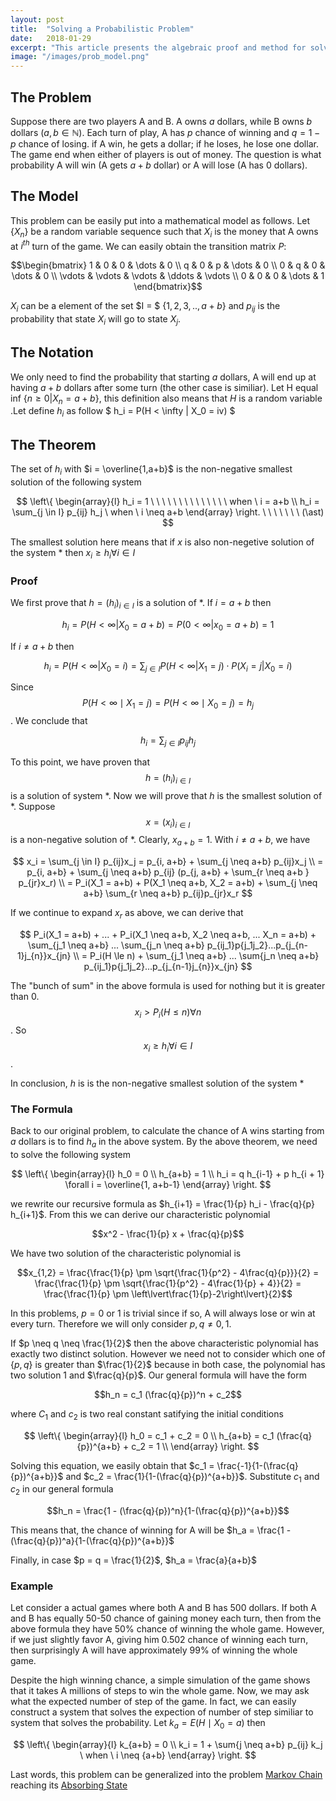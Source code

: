 ```yaml
---
layout: post
title:  "Solving a Probabilistic Problem"
date:   2018-01-29
excerpt: "This article presents the algebraic proof and method for solving a two-gamers problem"
image: "/images/prob_model.png"
---
```


## The Problem

Suppose there are two players A and B. A owns $a$ dollars, while B owns $b$ dollars ($a, b \in \mathbb{N}$). Each turn of play, A has $p$ chance of winning and $q = 1-p$ chance of losing. if A win, he gets a dollar; if he loses, he lose one dollar. The game end when either of players is out of money. The question is what probability A will win (A gets $a+b$ dollar) or A will lose (A has 0 dollars).

## The Model

This problem can be easily put into a mathematical model as follows. Let $\{X_n\}%_$ be a random variable sequence such that $X_i$ is the money that A owns at $i^{th}$ turn of the game. We can easily obtain the transition matrix $P$:

$$\begin{bmatrix} 
1 & 0 & 0 & \dots & 0 \\ 
q & 0 & p & \dots & 0 \\
0 & q & 0 & \dots & 0 \\
\vdots & \vdots & \vdots & \ddots & \vdots \\
0 & 0 & 0 & \dots & 1 
\end{bmatrix}$$

$X_i$ can be a element of the set $I = $ \{$1,2,3,.., a+b$\} and $p_{ij}$ is the probability that state $X_i$ will go to state $X_j$.

##  The Notation
We only need to find the probability that starting $a$ dollars, A will end up at having $a+b$ dollars after some turn (the other case is similiar). Let H equal inf \{$n \geq 0 | X_n = a+b$\}, this definition also means that $H$ is a random variable .Let define $h_i$ as follow $ h_i = P(H < \infty | X_0 = iv) $

## The Theorem
The set of $h_i$ with $i = \overline{1,a+b}$ is the non-negative smallest solution of the following system

$$
\left\{
\begin{array}{l}
h_i = 1 \ \ \ \ \ \ \ \ \ \ \ \ \ \ when \ i = a+b \\
h_i = \sum_{j \in I} p_{ij} h_j \ when \ i \neq a+b
\end{array}
\right.
\ \ \ \ \ \ \ (\ast)
$$

The smallest solution here means that if $x$ is also non-negetive solution of the system $*$ then $x_i \geq h_i \forall i \in I$

### Proof
We first prove that $h = (h_i)_{i \in I}$ is a solution of *.
If $i = a+b$ then 

$$h_i = P(H < \infty | X_0 = a+b) = P(0 < \infty | x_0 = a+b) = 1$$

If $i \neq a+b$ then

$$h_i = P(H < \infty | X_0 = i) = \sum_{j \in I} P(H < \infty | X_1 = j) \cdot P(X_i = j | X_0 = i) $$

Since $$P(H < \infty \mid X_1 = j) = P(H < \infty \mid X_0 = j) = h_j$$. We conclude that

$$h_i = \sum_{j \in I} p_{ij} h_j $$


To this point, we have proven that $$h = (h_i)_{i \in I}$$ is a solution of system $\ast$. Now we will prove that $h$ is the smallest solution of $\ast$. Suppose $$x = (x_i)_{i \in I}$$ is a non-negative solution of $\ast$. Clearly, $x_{a+b} = 1$. With $i \neq a+b$, we have

$$
x_i = \sum_{j \in I} p_{ij}x_j =  p_{i, a+b} + \sum_{j \neq a+b} p_{ij}x_j \\
= p_{i, a+b} + \sum_{j \neq a+b} p_{ij} (p_{j, a+b} + \sum_{r \neq a+b } p_{jr}x_r) \\
= P_i(X_1 = a+b) + P(X_1 \neq a+b, X_2 = a+b) + \sum_{j \neq a+b} \sum_{r \neq a+b} p_{ij}p_{jr}x_r
$$

If we continue to expand $x_r$ as above, we can derive that

$$
P_i(X_1 = a+b) + ... + P_i(X_1 \neq a+b, X_2 \neq a+b, ... X_n = a+b) + \sum_{j_1 \neq a+b} ... \sum_{j_n \neq a+b} p_{ij_1}p{j_1j_2}...p_{j_{n-1}j_{n}}x_{jn} \\
= P_i(H \le n) + \sum_{j_1 \neq a+b} ... \sum{j_n \neq a+b} p_{ij_1}p{j_1j_2}...p_{j_{n-1}j_{n}}x_{jn}
$$

The "bunch of sum" in the above formula is used for nothing but it is greater than $0$. $$x_i > P_i(H \le n) \forall n$$. So $$x_i \geq h_i \forall i \in I$$.

In conclusion, $h$ is is the non-negative smallest solution of the system *

### The Formula

Back to our original problem, to calculate the chance of A wins starting from $a$ dollars is to find $h_a$ in the above system. By the above theorem, we need to solve the following system

$$
\left\{
\begin{array}{l}
h_0 = 0 \\
h_{a+b} = 1 \\
h_i = q h_{i-1} + p h_{i + 1} \forall i = \overline{1, a+b-1}
\end{array}
\right.
$$

we rewrite our recursive formula as $h_{i+1} = \frac{1}{p} h_i - \frac{q}{p} h_{i+1}$. From this we can derive our characteristic polynomial

$$x^2 - \frac{1}{p} x + \frac{q}{p}$$ 


We have two solution of the characteristic polynomial is

$$x_{1,2} = \frac{\frac{1}{p} \pm \sqrt{\frac{1}{p^2} - 4\frac{q}{p}}}{2} = \frac{\frac{1}{p} \pm \sqrt{\frac{1}{p^2} - 4\frac{1}{p} + 4}}{2} = \frac{\frac{1}{p} \pm \left\lvert\frac{1}{p}-2\right\lvert}{2}$$

In this problems, $p = 0$ or $1$ is trivial since if so, A will always lose or win at every turn. Therefore we will only consider $p, q \neq 0, 1$.

If $p \neq q \neq \frac{1}{2}$ then the above characteristic polynomial has exactly two distinct solution. However we need not to consider which one of \{$p, q$\} is greater than $\frac{1}{2}$ because in both case, the polynomial has two solution $1$ and $\frac{q}{p}$. Our general formula will have the form

$$h_n = c_1 (\frac{q}{p})^n + c_2$$

where $C_1$ and $c_2$ is two real constant satifying the initial conditions

$$
\left\{
\begin{array}{l}
h_0 = c_1 + c_2 = 0 \\
h_{a+b} = c_1 (\frac{q}{p})^{a+b} + c_2 = 1 \\
\end{array}
\right.
$$

Solving this equation, we easily obtain that $c_1 = \frac{-1}{1-(\frac{q}{p})^{a+b}}$ and $c_2 = \frac{1}{1-(\frac{q}{p})^{a+b}}$. Substitute $c_1$ and $c_2$ in our general formula

$$h_n = \frac{1 - (\frac{q}{p})^n}{1-(\frac{q}{p})^{a+b}}$$

This means that, the chance of winning for A will be $h_a = \frac{1 - (\frac{q}{p})^a}{1-(\frac{q}{p})^{a+b}}$

Finally, in case $p = q = \frac{1}{2}$, $h_a = \frac{a}{a+b}$

### Example
Let consider a actual games where both A and B has 500 dollars. If both A and B has equally 50-50 chance of gaining money each turn, then from the above formula they have 50% chance of winning the whole game. However, if we just slightly favor A, giving him 0.502 chance of winning each turn, then surprisingly A will have approximately 99% of winning the whole game.

Despite the high winning chance, a simple simulation of the game shows that it takes A millions of steps to win the whole game. Now, we may ask what the expected number of step of the game. In fact, we can easily construct a system that solves the expection of number of step similiar to system that solves the probability. Let $k_a = E(H \mid X_0 = a)$ then

$$
\left\{
\begin{array}{l}
k_{a+b} = 0 \\
k_i = 1 + \sum{j \neq a+b} p_{ij} k_j \ when \ i \neq {a+b}
\end{array}
\right.
$$

Last words, this problem can be generalized into the problem [Markov Chain](https://en.wikipedia.org/wiki/Markov_chain) reaching its [Absorbing State](https://en.wikipedia.org/wiki/Absorbing_Markov_chain)




















